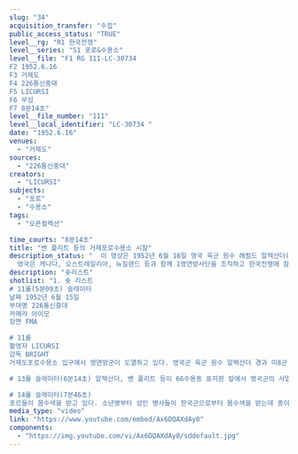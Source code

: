 ```yaml
---
slug: "34"
acquisition_transfer: "수집"
public_access_status: "TRUE"
level__rg: "R1 한국전쟁"
level__series: "S1 포로&수용소"
level__file: "F1 RG 111-LC-30734 
F2 1952.6.16
F3 거제도
F4 226통신중대
F5 LICURSI
F6 무성
F7 8분14초"
level__file_number: "111"
level__local_identifier: "LC-30734 "
date: "1952.6.16"
venues: 
  - "거제도"
sources: 
  - "226통신중대"
creators: 
  - "LICURSI"
subjects: 
  - "포로"
  - "수용소"
tags: 
  - "오픈컬렉션"

time_courts: "8분14초"
title: "밴 플리트 등의 거제포로수용소 시찰"
description_status: "  이 영상은 1952년 6월 16일 영국 육군 원수 해럴드 알렉산더(Harold Alexander, 제1대 튀니스의 알렉산더 백작, 캐나다의 총독 출신)가 거제도포로수용소에 벤 플리트(Van Fleet)와 함께 방문하는 내용을 담고 있다. 
  영국은 캐나다, 오스트레일리아, 뉴질랜드 등과 함께 1영연방사단을 조직하고 한국전쟁에 참전했는데 1952년 5월 27일 거제도포로수용소 76수용동의 진압작전에 1개 중대를 파견했다. 5월 7일 수용소 소장 도드 납치 사건이후 포로들의 재분류와 재배치에 영연방군이 투입되었고 포로들의 76수용동 재배치 괴정에서 폭력적인 진압이라는 불명예를 갖게 되기도 했다. 영상은 알렉산더와 벤 플리트, 보트너 수용소소장 등이 수용소를 시찰하는 장면이 많다."
description: "숏리스트"
shotlist: "1. 숏 리스트
# 11롤(5분09초) 슬레이터
날짜 1952년 6월 15일
부대명 226통신중대
카메라 아이모
장면 FMA

# 11롤
촬영자 LICURSI
감독 BRIGHT
거제도포로수용소 입구에서 영연방군이 도열하고 있다. 영국군 육군 원수 알렉산더 경과 미8군 사령관 벤 플리트, 거제도포로수용소 소장 보트너 등이 영국군 사열을 받고 있다. (5분58초) “제1거제도 유엔군전쟁포로수용소 본부”라는 입간판이 보인다. 이어서 “66수용동”이라는 적힌 표지판과 영국군이 서 있다. 

# 13롤 슬레이터(6분14초) 알렉산더, 벤 플리트 등이 66수용동 표지판 앞에서 영국군의 사열을 받고 있다. 두 사람은 표지판 앞에서 다시 차를 타고 이동한다. (6분38초) 일행들은 보트너의 설명을 듣고 있다. 76수용동 전경과 수용동 주요 건물을 방문하고 과거 사건이 발생한 장소를 살펴보고 있다. (7분42초) 알렉산더와 보트너가 76수용동 철조망 앞을 지나간다.

# 14롤 슬레이터(7분46초) 
포르들이 몸수색을 받고 있다. 소년병부터 성인 병사들이 한국군으로부터 몸수색을 받는데 종이나 서류들을 땅바닥에 내려놓고 있다."
media_type: "video"
link: "https://www.youtube.com/embed/Ax6DQAXdAy0"
components: 
  - "https://img.youtube.com/vi/Ax6DQAXdAy0/sddefault.jpg"
---
```

